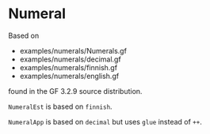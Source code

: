 Numeral
=======

Based on

  * examples/numerals/Numerals.gf
  * examples/numerals/decimal.gf
  * examples/numerals/finnish.gf
  * examples/numerals/english.gf

found in the GF 3.2.9 source distribution.

`NumeralEst` is based on `finnish`.

`NumeralApp` is based on `decimal` but uses `glue` instead of `++`.
